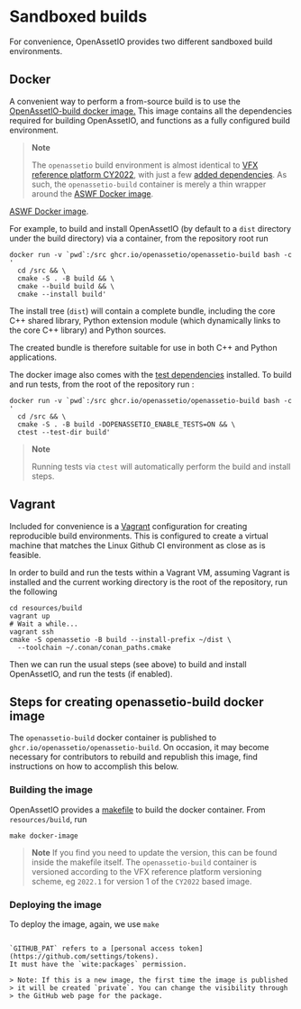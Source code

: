 # Sandboxed builds

For convenience, OpenAssetIO provides two different sandboxed build
environments.

## Docker

A convenient way to perform a from-source build is to use the
[OpenAssetIO-build docker image.](https://github.com/OpenAssetIO/OpenAssetIO/pkgs/container/openassetio-build)
This image contains all the dependencies required for building
OpenAssetIO, and functions as a fully configured build environment.

> **Note**
>
> The `openassetio` build environment is almost identical to
> [VFX reference platform CY2022](https://vfxplatform.com/), with just
> a few [added dependencies](BUILDING.md#library-dependencies).
> As such, the `openassetio-build` container is merely a thin wrapper
> around the [ASWF Docker image](https://github.com/AcademySoftwareFoundation/aswf-docker).

[ASWF Docker image](https://github.com/AcademySoftwareFoundation/aswf-docker).

For example, to build and install OpenAssetIO (by default
to a `dist` directory under the build directory) via a container, from
the repository root run

```shell
docker run -v `pwd`:/src ghcr.io/openassetio/openassetio-build bash -c '
  cd /src && \
  cmake -S . -B build && \
  cmake --build build && \
  cmake --install build'
```

The install tree (`dist`) will contain a complete bundle, including the
core C++ shared library, Python extension module (which dynamically
links to the core C++ library) and Python sources.

The created bundle is therefore suitable for use in both C++ and Python
applications.

The docker image also comes with the [test dependencies](BUILDING.md#test-dependencies)
installed. To build and run tests, from the root of the repository run :

```shell
docker run -v `pwd`:/src ghcr.io/openassetio/openassetio-build bash -c '
  cd /src && \
  cmake -S . -B build -DOPENASSETIO_ENABLE_TESTS=ON && \
  ctest --test-dir build'
```

> **Note**
>
> Running tests via `ctest` will automatically perform the build and
> install steps.

## Vagrant

Included for convenience is a [Vagrant](https://www.vagrantup.com/)
configuration for creating reproducible build environments. This is
configured to create a virtual machine that matches the Linux Github CI
environment as close as is feasible.

In order to build and run the tests within a Vagrant VM, assuming
Vagrant is installed and the current working directory is the root of
the repository, run the following

```shell
cd resources/build
vagrant up
# Wait a while...
vagrant ssh
cmake -S openassetio -B build --install-prefix ~/dist \
  --toolchain ~/.conan/conan_paths.cmake
```

Then we can run the usual steps (see above) to build and install
OpenAssetIO, and run the tests (if enabled).

## Steps for creating openassetio-build docker image

The `openassetio-build` docker container is published to
`ghcr.io/openassetio/openassetio-build`. On occasion, it may become
necessary for contributors to rebuild and republish this image, find
instructions on how to accomplish this below.

### Building the image

OpenAssetIO provides a [makefile](https://github.com/OpenAssetIO/OpenAssetIO/blob/main/resources/build/makefile)
to build the docker container. From `resources/build`, run

``` shell
make docker-image
```

> **Note**
> If you find you need to update the version, this can be found inside
> the makefile itself. The `openassetio-build` container is versioned
> according to the VFX reference platform versioning scheme, eg `2022.1`
> for version 1 of the `CY2022` based image.
>

### Deploying the image

To deploy the image, again, we use `make`

```shell# OpenAssetIO Build Resources

`GITHUB_PAT` refers to a [personal access token](https://github.com/settings/tokens).
It must have the `wite:packages` permission.

> Note: If this is a new image, the first time the image is published
> it will be created `private`. You can change the visibility through
> the GitHub web page for the package.
